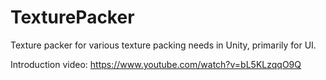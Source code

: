 # TexturePacker
Texture packer for various texture packing needs in Unity, primarily for UI.

Introduction video: https://www.youtube.com/watch?v=bL5KLzqqO9Q